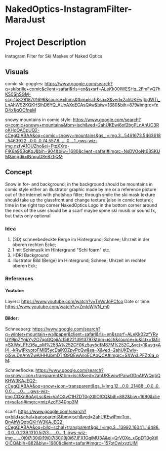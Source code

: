 # NakedOptics-InstagramFilter-MaraJust

# Project Description

Instagram Filter for Ski Maskes of Naked Optics

## Visuals

comic ski goggles: https://www.google.com/search?q=skibrille+comic&client=safari&rls=en&sxsrf=ALeKk00IWESHq_2FmFvQ7hKS0ShSGM-scg:1582818701696&source=lnms&tbm=isch&sa=X&ved=2ahUKEwjbjdWTi_LnAhWS2KQKHSIhD6YQ_AUoAXoECAsQAw&biw=1680&bih=879#imgrc=fnD4x1jqOCfneM

snowy mountains in comic style: https://www.google.com/search?q=comic+snowy+mountains&tbm=isch&ved=2ahUKEwi6of2bgPLnAhUC3RoKHdQACpUQ2-cCegQIABAA&oq=comic+snowy+mountains&gs_l=img.3...5461673.5463618..5463922...0.0..0.74.557.8......0....1..gws-wiz-img.nzfvA1OUZho&ei=FtpXXrq-FIK6a9SBqKgJ&bih=904&biw=1680&client=safari#imgrc=NsDVOoNt68SKUM&imgdii=lNnquO8e8z1jQM



## Concept

Snow in for- and background; in the background should be mountains in comic style either an illustrator graphic made by me or a reference picture out of the internet with photshop filter;
through smile the ski mask texture should take up the glassfront and change texture (also in comic texture);
time in the right top corner
NakedOptics Logo in the bottom corner
around the neck of the user should be a scarf
maybe some ski musik or sound fx, but thats only optional

### Idea

1. (3D) schneebedeckte Berge im Hintergrund; Schnee; Uhrzeit in der oberen rechten Ecke; 
2. 1 mit Schimusik im Hintergrund "Schi foarn" etc. 
3. HDRI Background
4. Illustrator Bild (Berge) im Hintergrund; Schnee; Uhrzeit im rechten oberen Eck;

### References

#### Youtube:
Layers: https://www.youtube.com/watch?v=TnWrJoPCfco
Date or time: https://www.youtube.com/watch?v=ZmIoWlVN_m0

#### Bilder:
Schneeberg: https://www.google.com/search?q=winter+mountain+wallpaper&client=safari&rls=en&sxsrf=ALeKk02zfYRyUYRjpZYgkYy2O7qoGQojiA:1582213913797&tbm=isch&source=iu&ictx=1&fir=SXWxLPFZt6a_pM%253A%252CF0Kz5uy5dfM87M%252C_&vet=1&usg=AI4_-kRwjPkyotoFMlB5ycDaiKOZpvPcQw&sa=X&ved=2ahUKEwiy-qiSvuDnAhVZwAIHHUbmDTIQ9QEwAnoECAoQCA#imgrc=SXWxLPFZt6a_pM:

Schneeflocke: https://www.google.com/search?q=snow+icon+transparent&tbm=isch&ved=2ahUKEwiwtPaiwODnAhWQqbQKHW3KAJEQ2-cCegQIABAA&oq=snow+icon+transparent&gs_l=img.12...0.0..21488...0.0..0.0.0.......0......gws-wiz-img.CGXn8qAgLsc&ei=Va1OXvC1HZDT0gXtlIOICQ&bih=882&biw=1680&client=safari#imgrc=mizAzdF340pp3M

scarf: https://www.google.com/search?q=bild+schal+transparent&tbm=isch&ved=2ahUKEwiPmrTqx-DnAhWQqbQKHW3KAJEQ2-cCegQIABAA&oq=bild+schal+transparent&gs_l=img.3...13992.16041..16488...0.0..0.239.1310.5j2j3......0....1..gws-wiz-img.......0j0i7i30j0i19j0i7i30i19j0i67.IFX1GqiMU3A&ei=QrVOXo_xGpDT0gXtlIOICQ&bih=882&biw=1680&client=safari#imgrc=157ptCwlxyzUIM